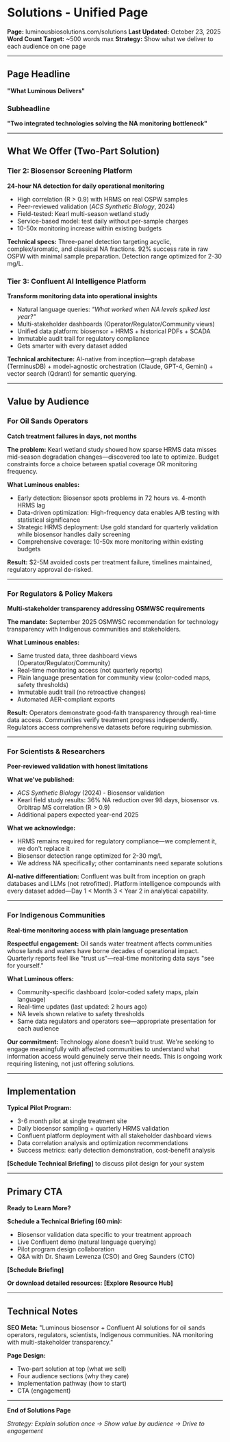 # Solutions - Unified Page

**Page:** luminousbiosolutions.com/solutions
**Last Updated:** October 23, 2025
**Word Count Target:** ~500 words max
**Strategy:** Show what we deliver to each audience on one page

---

## Page Headline
**"What Luminous Delivers"**

### Subheadline
**"Two integrated technologies solving the NA monitoring bottleneck"**

---

## What We Offer (Two-Part Solution)

### Tier 2: Biosensor Screening Platform
**24-hour NA detection for daily operational monitoring**

- High correlation (R > 0.9) with HRMS on real OSPW samples
- Peer-reviewed validation (*ACS Synthetic Biology*, 2024)
- Field-tested: Kearl multi-season wetland study
- Service-based model: test daily without per-sample charges
- 10-50x monitoring increase within existing budgets

**Technical specs:** Three-panel detection targeting acyclic, complex/aromatic, and classical NA fractions. 92% success rate in raw OSPW with minimal sample preparation. Detection range optimized for 2-30 mg/L.

### Tier 3: Confluent AI Intelligence Platform
**Transform monitoring data into operational insights**

- Natural language queries: *"What worked when NA levels spiked last year?"*
- Multi-stakeholder dashboards (Operator/Regulator/Community views)
- Unified data platform: biosensor + HRMS + historical PDFs + SCADA
- Immutable audit trail for regulatory compliance
- Gets smarter with every dataset added

**Technical architecture:** AI-native from inception—graph database (TerminusDB) + model-agnostic orchestration (Claude, GPT-4, Gemini) + vector search (Qdrant) for semantic querying.

---

## Value by Audience

### For Oil Sands Operators
**Catch treatment failures in days, not months**

**The problem:** Kearl wetland study showed how sparse HRMS data misses mid-season degradation changes—discovered too late to optimize. Budget constraints force a choice between spatial coverage OR monitoring frequency.

**What Luminous enables:**
- Early detection: Biosensor spots problems in 72 hours vs. 4-month HRMS lag
- Data-driven optimization: High-frequency data enables A/B testing with statistical significance
- Strategic HRMS deployment: Use gold standard for quarterly validation while biosensor handles daily screening
- Comprehensive coverage: 10-50x more monitoring within existing budgets

**Result:** $2-5M avoided costs per treatment failure, timelines maintained, regulatory approval de-risked.

---

### For Regulators & Policy Makers
**Multi-stakeholder transparency addressing OSMWSC requirements**

**The mandate:** September 2025 OSMWSC recommendation for technology transparency with Indigenous communities and stakeholders.

**What Luminous enables:**
- Same trusted data, three dashboard views (Operator/Regulator/Community)
- Real-time monitoring access (not quarterly reports)
- Plain language presentation for community view (color-coded maps, safety thresholds)
- Immutable audit trail (no retroactive changes)
- Automated AER-compliant exports

**Result:** Operators demonstrate good-faith transparency through real-time data access. Communities verify treatment progress independently. Regulators access comprehensive datasets before requiring submission.

---

### For Scientists & Researchers
**Peer-reviewed validation with honest limitations**

**What we've published:**
- *ACS Synthetic Biology* (2024) - Biosensor validation
- Kearl field study results: 36% NA reduction over 98 days, biosensor vs. Orbitrap MS correlation (R > 0.9)
- Additional papers expected year-end 2025

**What we acknowledge:**
- HRMS remains required for regulatory compliance—we complement it, we don't replace it
- Biosensor detection range optimized for 2-30 mg/L
- We address NA specifically; other contaminants need separate solutions

**AI-native differentiation:** Confluent was built from inception on graph databases and LLMs (not retrofitted). Platform intelligence compounds with every dataset added—Day 1 < Month 3 < Year 2 in analytical capability.

---

### For Indigenous Communities
**Real-time monitoring access with plain language presentation**

**Respectful engagement:** Oil sands water treatment affects communities whose lands and waters have borne decades of operational impact. Quarterly reports feel like "trust us"—real-time monitoring data says "see for yourself."

**What Luminous offers:**
- Community-specific dashboard (color-coded safety maps, plain language)
- Real-time updates (last updated: 2 hours ago)
- NA levels shown relative to safety thresholds
- Same data regulators and operators see—appropriate presentation for each audience

**Our commitment:** Technology alone doesn't build trust. We're seeking to engage meaningfully with affected communities to understand what information access would genuinely serve their needs. This is ongoing work requiring listening, not just offering solutions.

---

## Implementation

**Typical Pilot Program:**
- 3-6 month pilot at single treatment site
- Daily biosensor sampling + quarterly HRMS validation
- Confluent platform deployment with all stakeholder dashboard views
- Data correlation analysis and optimization recommendations
- Success metrics: early detection demonstration, cost-benefit analysis

**[Schedule Technical Briefing]** to discuss pilot design for your system

---

## Primary CTA

**Ready to Learn More?**

**Schedule a Technical Briefing (60 min):**
- Biosensor validation data specific to your treatment approach
- Live Confluent demo (natural language querying)
- Pilot program design collaboration
- Q&A with Dr. Shawn Lewenza (CSO) and Greg Saunders (CTO)

**[Schedule Briefing]**

**Or download detailed resources:**
**[Explore Resource Hub]**

---

## Technical Notes

**SEO Meta:**
"Luminous biosensor + Confluent AI solutions for oil sands operators, regulators, scientists, Indigenous communities. NA monitoring with multi-stakeholder transparency."

**Page Design:**
- Two-part solution at top (what we sell)
- Four audience sections (why they care)
- Implementation pathway (how to start)
- CTA (engagement)

---

**End of Solutions Page**

*Strategy: Explain solution once → Show value by audience → Drive to engagement*
